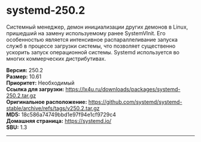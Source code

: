 # systemd-250.2

Системный менеджер, демон инициализации других демонов в Linux, пришедший на замену используемому ранее SystemVInit. Его особенностью является интенсивное распараллеливание запуска служб в процессе загрузки системы, что позволяет существенно ускорить запуск операционной системы. Systemd используется во многих коммерческих дистрибутивах.

**Версия:** 250.2
<br />
**Размер:** 10.61
<br />
**Приоритет:** Необходимый
<br />
**Ссылка для загрузки:** https://lx4u.ru/downloads/packages/systemd-250.2.tar.gz
<br />
**Оригинальное расположение:** https://github.com/systemd/systemd-stable/archive/refs/tags/v250.2.tar.gz
<br />
**MD5:** 18c586a74749bbd1e97f94e1cf9729c4
<br />
**Домашняя страница:** https://systemd.io/
        <br />
**SBU:** 1.3

***
            
